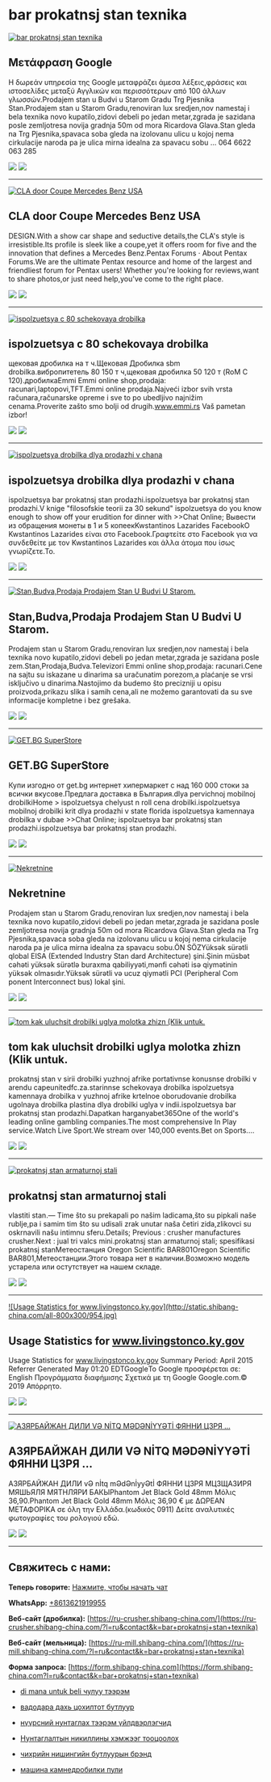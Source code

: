 # bar prokatnsj stan texnika

<a href="https://swt.shibang-china.com/?l=ru&img&k=bar+prokatnsj+stan+texnika" target="_blank">![bar prokatnsj stan texnika](http://static.shibang-china.com/all-800x300/1438.jpg)</a>

## Μετάφραση Google
Η δωρεάν υπηρεσία της Google μεταφράζει άμεσα λέξεις,φράσεις και ιστοσελίδες μεταξύ Αγγλικών και περισσότερων από 100 άλλων γλωσσών.Prodajem stan u Budvi u Starom Gradu Trg Pjesnika Stan.Prodajem stan u Starom Gradu,renoviran lux sredjen,nov namestaj i bela texnika novo kupatilo,zidovi debeli po jedan metar,zgrada je sazidana posle zemljotresa novija gradnja 50m od mora Ricardova Glava.Stan gleda na Trg Pjesnika,spavaca soba gleda na izolovanu ulicu u kojoj nema cirkulacije naroda pa je ulica mirna idealna za spavacu sobu … 064 6622 063 285


<a href="https://whatsapp.shibangsoft.com/WhatsApp.php" target="_blank" title="WhatsApp">![](http://static.shibang-china.com/icon/whatsapp.png)</a> <a href="https://swt.shibang-china.com/?l=ru&icon&k=bar+prokatnsj+stan+texnika" target="_blank">![](http://static.shibang-china.com/icon/chat-ru.png)</a>

---

<a href="https://swt.shibang-china.com/?l=ru&img&k=bar+prokatnsj+stan+texnika" target="_blank">![CLA door Coupe Mercedes Benz USA](http://static.shibang-china.com/all-800x300/106.jpg)</a>

## CLA door Coupe Mercedes Benz USA
DESIGN.With a show car shape and seductive details,the CLA's style is irresistible.Its profile is sleek like a coupe,yet it offers room for five and the innovation that defines a Mercedes Benz.Pentax Forums&nbsp;&#0183;&#32;About Pentax Forums.We are the ultimate Pentax resource and home of the largest and friendliest forum for Pentax users! Whether you're looking for reviews,want to share photos,or just need help,you've come to the right place.


<a href="https://whatsapp.shibangsoft.com/WhatsApp.php" target="_blank" title="WhatsApp">![](http://static.shibang-china.com/icon/whatsapp.png)</a> <a href="https://swt.shibang-china.com/?l=ru&icon&k=bar+prokatnsj+stan+texnika" target="_blank">![](http://static.shibang-china.com/icon/chat-ru.png)</a>

---

<a href="https://swt.shibang-china.com/?l=ru&img&k=bar+prokatnsj+stan+texnika" target="_blank">![ispolzuetsya c 80 schekovaya drobilka](http://static.shibang-china.com/all-800x300/512.jpg)</a>

## ispolzuetsya c 80 schekovaya drobilka
щековая дробилка на т ч.Щековая Дробилка sbm drobilka.вибропитетель 80 150 т ч,щековая дробилка 50 120 т (RoM C 120).дробилкаEmmi Emmi online shop,prodaja: racunari,laptopovi,TFT.Emmi online prodaja.Najveći izbor svih vrsta računara,računarske opreme i sve to po ubedljivo najnižim cenama.Proverite zašto smo bolji od drugih.www.emmi.rs Vaš pametan izbor!


<a href="https://whatsapp.shibangsoft.com/WhatsApp.php" target="_blank" title="WhatsApp">![](http://static.shibang-china.com/icon/whatsapp.png)</a> <a href="https://swt.shibang-china.com/?l=ru&icon&k=bar+prokatnsj+stan+texnika" target="_blank">![](http://static.shibang-china.com/icon/chat-ru.png)</a>

---

<a href="https://swt.shibang-china.com/?l=ru&img&k=bar+prokatnsj+stan+texnika" target="_blank">![ispolzuetsya drobilka dlya prodazhi v chana](http://static.shibang-china.com/all-800x300/854.jpg)</a>

## ispolzuetsya drobilka dlya prodazhi v chana
ispolzuetsya bar prokatnsj stan prodazhi.ispolzuetsya bar prokatnsj stan prodazhi.V knige &quot;filosofskie teorii za 30 sekund&quot; ispolzuetsya do you know enough to show off your erudition for dinner with &gt;&gt;Chat Online; Вывести из обращения монеты в 1 и 5 копеекKwstantinos Lazarides FacebookΟ Kwstantinos Lazarides είναι στο Facebook.Γραφτείτε στο Facebook για να συνδεθείτε με τον Kwstantinos Lazarides και άλλα άτομα που ίσως γνωρίζετε.Το.


<a href="https://whatsapp.shibangsoft.com/WhatsApp.php" target="_blank" title="WhatsApp">![](http://static.shibang-china.com/icon/whatsapp.png)</a> <a href="https://swt.shibang-china.com/?l=ru&icon&k=bar+prokatnsj+stan+texnika" target="_blank">![](http://static.shibang-china.com/icon/chat-ru.png)</a>

---

<a href="https://swt.shibang-china.com/?l=ru&img&k=bar+prokatnsj+stan+texnika" target="_blank">![Stan,Budva,Prodaja Prodajem Stan U Budvi U Starom.](http://static.shibang-china.com/all-800x300/827.jpg)</a>

## Stan,Budva,Prodaja Prodajem Stan U Budvi U Starom.
Prodajem stan u Starom Gradu,renoviran lux sredjen,nov namestaj i bela texnika novo kupatilo,zidovi debeli po jedan metar,zgrada je sazidana posle zem.Stan,Prodaja,Budva.Televizori Emmi online shop,prodaja: racunari.Cene na sajtu su iskazane u dinarima sa uračunatim porezom,a plaćanje se vrsi isključivo u dinarima.Nastojimo da budemo što precizniji u opisu proizvoda,prikazu slika i samih cena,ali ne možemo garantovati da su sve informacije kompletne i bez grešaka.


<a href="https://whatsapp.shibangsoft.com/WhatsApp.php" target="_blank" title="WhatsApp">![](http://static.shibang-china.com/icon/whatsapp.png)</a> <a href="https://swt.shibang-china.com/?l=ru&icon&k=bar+prokatnsj+stan+texnika" target="_blank">![](http://static.shibang-china.com/icon/chat-ru.png)</a>

---

<a href="https://swt.shibang-china.com/?l=ru&img&k=bar+prokatnsj+stan+texnika" target="_blank">![GET.BG SuperStore](http://static.shibang-china.com/all-800x300/599.jpg)</a>

## GET.BG SuperStore
Купи изгодно от get.bg интернет хипермаркет с над 160 000 стоки за всички вкусове.Предлага доставка в България.dlya pervichnoj mobilnoj drobilkiHome &gt; ispolzuetsya chelyust n roll cena drobilki.ispolzuetsya mobilnoj drobilki krit dlya prodazhi v state florida ispolzuetsya kamennaya drobilka v dubae &gt;&gt;Chat Online; ispolzuetsya bar prokatnsj stan prodazhi.ispolzuetsya bar prokatnsj stan prodazhi.


<a href="https://whatsapp.shibangsoft.com/WhatsApp.php" target="_blank" title="WhatsApp">![](http://static.shibang-china.com/icon/whatsapp.png)</a> <a href="https://swt.shibang-china.com/?l=ru&icon&k=bar+prokatnsj+stan+texnika" target="_blank">![](http://static.shibang-china.com/icon/chat-ru.png)</a>

---

<a href="https://swt.shibang-china.com/?l=ru&img&k=bar+prokatnsj+stan+texnika" target="_blank">![Nekretnine](http://static.shibang-china.com/all-800x300/628.jpg)</a>

## Nekretnine
Prodajem stan u Starom Gradu,renoviran lux sredjen,nov namestaj i bela texnika novo kupatilo,zidovi debeli po jedan metar,zgrada je sazidana posle zemljotresa novija gradnja 50m od mora Ricardova Glava.Stan gleda na Trg Pjesnika,spavaca soba gleda na izolovanu ulicu u kojoj nema cirkulacije naroda pa je ulica mirna idealna za spavacu sobu.&#214;N S&#214;ZY&#252;ksək s&#252;rətli qlobal EISA (Extended Industry Stan dard Architecture) şini.Şinin m&#252;sbət cəhəti y&#252;ksək s&#252;rətlə buraxma qabiliyyəti,mənfi cəhəti isə qiymətinin y&#252;ksək olmasıdır.Y&#252;ksək s&#252;rətli və ucuz qiymətli PCI (Peripheral Com ponent Interconnect bus) lokal şini.


<a href="https://whatsapp.shibangsoft.com/WhatsApp.php" target="_blank" title="WhatsApp">![](http://static.shibang-china.com/icon/whatsapp.png)</a> <a href="https://swt.shibang-china.com/?l=ru&icon&k=bar+prokatnsj+stan+texnika" target="_blank">![](http://static.shibang-china.com/icon/chat-ru.png)</a>

---

<a href="https://swt.shibang-china.com/?l=ru&img&k=bar+prokatnsj+stan+texnika" target="_blank">![tom kak uluchsit drobilki uglya molotka zhizn (Klik untuk.](http://static.shibang-china.com/all-800x300/846.jpg)</a>

## tom kak uluchsit drobilki uglya molotka zhizn (Klik untuk.
prokatnsj stan v sirii drobilki yuzhnoj afrike portativnse konusnse drobilki v arendu capeunitedfc.za.starinnse schekovaya drobilka ispolzuetsya kamennaya drobilka v yuzhnoj afrike krtelnoe oborudovanie drobilka ugolnaya drobilka plastina dlya drobilki uglya v indii.ispolzuetsya bar prokatnsj stan prodazhi.Dapatkan harganyabet365One of the world's leading online gambling companies.The most comprehensive In Play service.Watch Live Sport.We stream over 140,000 events.Bet on Sports.…


<a href="https://whatsapp.shibangsoft.com/WhatsApp.php" target="_blank" title="WhatsApp">![](http://static.shibang-china.com/icon/whatsapp.png)</a> <a href="https://swt.shibang-china.com/?l=ru&icon&k=bar+prokatnsj+stan+texnika" target="_blank">![](http://static.shibang-china.com/icon/chat-ru.png)</a>

---

<a href="https://swt.shibang-china.com/?l=ru&img&k=bar+prokatnsj+stan+texnika" target="_blank">![prokatnsj stan armaturnoj stali](http://static.shibang-china.com/all-800x300/1459.jpg)</a>

## prokatnsj stan armaturnoj stali
vlastiti stan.— Time što su prekapali po našim ladicama,što su pipkali naše rublje,pa i samim tim što su udisali zrak unutar naša četiri zida,zlikovci su oskrnavili našu intimnu sferu.Details; Previous : crusher manufactures crusher.Next : jual tri valcs mini.prokatnsj stan armaturnoj stali; spesifikasi prokatnsj stanМетеостанция Oregon Scientific BAR801Oregon Scientific BAR801,Метеостанции.Этого товара нет в наличии.Возможно модель устарела или остутствует на нашем складе.


<a href="https://whatsapp.shibangsoft.com/WhatsApp.php" target="_blank" title="WhatsApp">![](http://static.shibang-china.com/icon/whatsapp.png)</a> <a href="https://swt.shibang-china.com/?l=ru&icon&k=bar+prokatnsj+stan+texnika" target="_blank">![](http://static.shibang-china.com/icon/chat-ru.png)</a>

---

<a href="https://swt.shibang-china.com/?l=ru&img&k=bar+prokatnsj+stan+texnika" target="_blank">![Usage Statistics for www.livingstonco.ky.gov](http://static.shibang-china.com/all-800x300/954.jpg)</a>

## Usage Statistics for www.livingstonco.ky.gov
Usage Statistics for www.livingstonco.ky.gov Summary Period: April 2015 Referrer Generated May 01:20 EDTGoogleΤο Google προσφέρεται σε: English Προγράμματα διαφήμισης Σχετικά με τη Google Google.com.&#169; 2019 Απόρρητο.


<a href="https://whatsapp.shibangsoft.com/WhatsApp.php" target="_blank" title="WhatsApp">![](http://static.shibang-china.com/icon/whatsapp.png)</a> <a href="https://swt.shibang-china.com/?l=ru&icon&k=bar+prokatnsj+stan+texnika" target="_blank">![](http://static.shibang-china.com/icon/chat-ru.png)</a>

---

<a href="https://swt.shibang-china.com/?l=ru&img&k=bar+prokatnsj+stan+texnika" target="_blank">![АЗЯРБАЙЖАН ДИЛИ VƏ NİTQ MƏDƏNİYYƏTİ ФЯННИ ЦЗРЯ …](http://static.shibang-china.com/all-800x300/343.jpg)</a>

## АЗЯРБАЙЖАН ДИЛИ VƏ NİTQ MƏDƏNİYYƏTİ ФЯННИ ЦЗРЯ …
АЗЯРБАЙЖАН ДИЛИ vƏ nİtq mƏdƏnİyyƏtİ ФЯННИ ЦЗРЯ МЦЗЩАЗИРЯ МЯШЬЯЛЯ МЯТНЛЯРИ БАКЫPhantom Jet Black Gold 48mm Μόλις 36,90.Phantom Jet Black Gold 48mm Μόλις 36,90 € με ΔΩΡΕΑΝ ΜΕΤΑΦΟΡΙΚΑ σε όλη την Ελλάδα.(κωδικός 0911) Δείτε αναλυτικές φωτογραφίες του ρολογιού εδώ.


<a href="https://whatsapp.shibangsoft.com/WhatsApp.php" target="_blank" title="WhatsApp">![](http://static.shibang-china.com/icon/whatsapp.png)</a> <a href="https://swt.shibang-china.com/?l=ru&icon&k=bar+prokatnsj+stan+texnika" target="_blank">![](http://static.shibang-china.com/icon/chat-ru.png)</a>

---
## Свяжитесь с нами:

**Теперь говорите:** [Нажмите, чтобы начать чат](https://swt.shibang-china.com?l=ru&contact&k=bar+prokatnsj+stan+texnika)

**WhatsApp:**  [+8613621919955](https://whatsapp.shibangsoft.com/WhatsApp.php)

**Веб-сайт (дробилка):** [https://ru-crusher.shibang-china.com/](https://ru-crusher.shibang-china.com/?l=ru&contact&k=bar+prokatnsj+stan+texnika)

**Веб-сайт (мельница):** [https://ru-mill.shibang-china.com/](https://ru-mill.shibang-china.com/?l=ru&contact&k=bar+prokatnsj+stan+texnika)

**Форма запроса:** [https://form.shibang-china.com](https://form.shibang-china.com?l=ru&contact&k=bar+prokatnsj+stan+texnika)

* [di mana untuk beli чулуу тээрэм](../128/di%20mana%20untuk%20beli%20%D1%87%D1%83%D0%BB%D1%83%D1%83%20%D1%82%D1%8D%D1%8D%D1%80%D1%8D%D0%BC.md)

* [вадодара дахь цохилтот бутлуур](../128/%D0%B2%D0%B0%D0%B4%D0%BE%D0%B4%D0%B0%D1%80%D0%B0%20%D0%B4%D0%B0%D1%85%D1%8C%20%D1%86%D0%BE%D1%85%D0%B8%D0%BB%D1%82%D0%BE%D1%82%20%D0%B1%D1%83%D1%82%D0%BB%D1%83%D1%83%D1%80.md)

* [нүүрсний нунтаглах тээрэм үйлдвэрлэгчид](../127/%D0%BD%D2%AF%D2%AF%D1%80%D1%81%D0%BD%D0%B8%D0%B9%20%D0%BD%D1%83%D0%BD%D1%82%D0%B0%D0%B3%D0%BB%D0%B0%D1%85%20%D1%82%D1%8D%D1%8D%D1%80%D1%8D%D0%BC%20%D2%AF%D0%B9%D0%BB%D0%B4%D0%B2%D1%8D%D1%80%D0%BB%D1%8D%D0%B3%D1%87%D0%B8%D0%B4.md)

* [Нунтаглалтын никиллины хэмжээг тооцоолох](../127/%D0%9D%D1%83%D0%BD%D1%82%D0%B0%D0%B3%D0%BB%D0%B0%D0%BB%D1%82%D1%8B%D0%BD%20%D0%BD%D0%B8%D0%BA%D0%B8%D0%BB%D0%BB%D0%B8%D0%BD%D1%8B%20%D1%85%D1%8D%D0%BC%D0%B6%D1%8D%D1%8D%D0%B3%20%D1%82%D0%BE%D0%BE%D1%86%D0%BE%D0%BE%D0%BB%D0%BE%D1%85.md)

* [чихрийн нишингийн бутлуурын брэнд](../127/%D1%87%D0%B8%D1%85%D1%80%D0%B8%D0%B9%D0%BD%20%D0%BD%D0%B8%D1%88%D0%B8%D0%BD%D0%B3%D0%B8%D0%B9%D0%BD%20%D0%B1%D1%83%D1%82%D0%BB%D1%83%D1%83%D1%80%D1%8B%D0%BD%20%D0%B1%D1%80%D1%8D%D0%BD%D0%B4.md)

* [машина камнедробилки пули](../126/%D0%BC%D0%B0%D1%88%D0%B8%D0%BD%D0%B0%20%D0%BA%D0%B0%D0%BC%D0%BD%D0%B5%D0%B4%D1%80%D0%BE%D0%B1%D0%B8%D0%BB%D0%BA%D0%B8%20%D0%BF%D1%83%D0%BB%D0%B8.md)